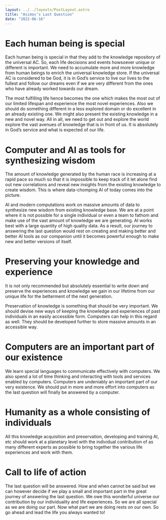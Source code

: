 ```yaml
---
layout: ../../layouts/PostLayout.astro
title: "Asimov’s Last Question"
date: "2022-06-16"
---
```


# Each human being is special

Each human being is special in that they add to the knowledge repository of the universal AC. So, each life decisions and events howsoever unique or different is important. We need to accumulate more and more knowledge from human beings to enrich the universal knowledge store. If the universal AC is considered to be God, it is in God’s service to live our lives to the fullest and follow our dreams even if we are very different from the ones who have already worked towards our dream.

The most fulfilling life hence becomes the one which makes the most out of our limited lifespan and experience the most novel experiences. Also we should do something different in a less explored domain or do excellent in an already existing one. We might also present the existing knowledge in a new and novel way. All in all, we need to get out and explore the world explore the vast avenues of knowledge that is in front of us. It is absolutely in God’s service and what is expected of our life.

# Computer and AI as tools for synthesizing wisdom

The amount of knowledge generated by the human race is increasing at a rapid pace so much so that it is impossible to keep track of it let alone find out new correlations and reveal new insights from the existing knowledge to create wisdom. This is where data-chomping AI of today comes into the picture.

AI and modern computations work on massive amounts of data to synthesize new wisdom from existing knowledge base. We are at a point where it is not possible for a single individual or even a team to fathom and make use of the vast amount of knowledge we are generating. AI works best with a large quantity of high quality data. As a result, our journey to answering the last question would rest on creating and making better and better AI tools as our companion until it becomes powerful enough to make new and better versions of itself.

# Preserving your knowledge and experience

It is not only recommended but absolutely essential to write down and preserve the experiences and knowledge we gain in our lifetime from our unique life for the betterment of the next generation.

Preservation of knowledge is something that should be very important. We should devise new ways of keeping the knowledge and experiences of past individuals in an easily accessible form. Computers can help in this regard as well. They should be developed further to store massive amounts in an accessible way.

# Computers are an important part of our existence

We learn special languages to communicate effectively with computers. We also spend a lot of time thinking and interacting with tools and services enabled by computers. Computers are undeniably an important part of our very existence. We should put in more and more effort into computers as the last question will finally be answered by a computer.

# Humanity as a whole consisting of individuals

All this knowledge acquisition and preservation, developing and training AI, etc should work at a planetary level with the individual contribution of as many different experts as possible to bring together the various life experiences and work with them.

# Call to life of action

The last question will be answered. How and when cannot be said but we can however decide if we play a small and important part in the great journey of answering the last question. We owe this wonderful universe our contribution by our individuality and life experiences. So we are all special as we are doing our part. Now what part we are doing rests on our own. So go ahead and lead the life you always wanted to!
